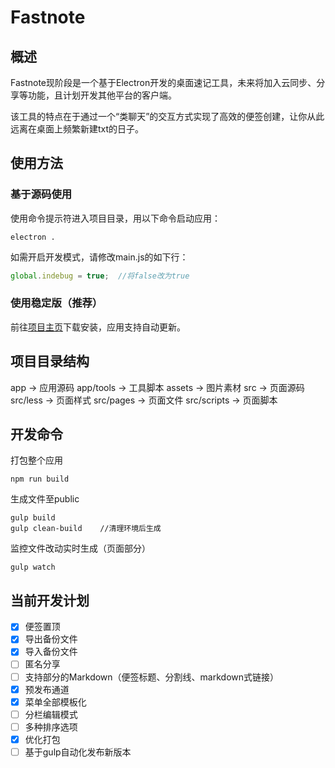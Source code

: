 # Fastnote

## 概述

Fastnote现阶段是一个基于Electron开发的桌面速记工具，未来将加入云同步、分享等功能，且计划开发其他平台的客户端。

该工具的特点在于通过一个“类聊天”的交互方式实现了高效的便签创建，让你从此远离在桌面上频繁新建txt的日子。

## 使用方法

### 基于源码使用

使用命令提示符进入项目目录，用以下命令启动应用：

```
electron .
```

如需开启开发模式，请修改main.js的如下行：

```javascript
global.indebug = true;  //将false改为true
```

### 使用稳定版（推荐）

前往[项目主页](https://note.pwp.app)下载安装，应用支持自动更新。

## 项目目录结构

app     ->  应用源码
    app/tools   ->  工具脚本
assets  ->  图片素材
src     ->  页面源码
    src/less    ->  页面样式
    src/pages   ->  页面文件
    src/scripts ->  页面脚本

## 开发命令

打包整个应用

```
npm run build
```

生成文件至public

```
gulp build
gulp clean-build    //清理环境后生成
```

监控文件改动实时生成（页面部分）

```
gulp watch
```

## 当前开发计划

- [x] 便签置顶
- [x] 导出备份文件
- [x] 导入备份文件
- [ ] 匿名分享
- [ ] 支持部分的Markdown（便签标题、分割线、markdown式链接）
- [x] 预发布通道
- [x] 菜单全部模板化
- [ ] 分栏编辑模式
- [ ] 多种排序选项
- [x] 优化打包
- [ ] 基于gulp自动化发布新版本